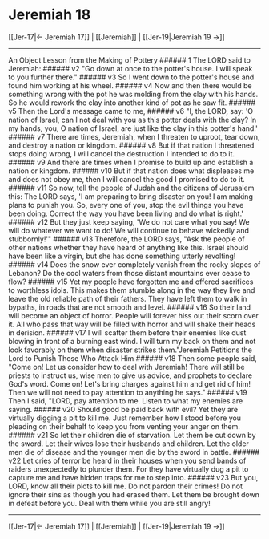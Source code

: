 # Jeremiah 18

[[Jer-17|← Jeremiah 17]] | [[Jeremiah]] | [[Jer-19|Jeremiah 19 →]]
***

An Object Lesson from the Making of Pottery ###### 1 The LORD said to Jeremiah: ###### v2 "Go down at once to the potter's house. I will speak to you further there." ###### v3 So I went down to the potter's house and found him working at his wheel. ###### v4 Now and then there would be something wrong with the pot he was molding from the clay with his hands. So he would rework the clay into another kind of pot as he saw fit. ###### v5 Then the Lord's message came to me, ###### v6 "I, the LORD, say: 'O nation of Israel, can I not deal with you as this potter deals with the clay? In my hands, you, O nation of Israel, are just like the clay in this potter's hand.' ###### v7 There are times, Jeremiah, when I threaten to uproot, tear down, and destroy a nation or kingdom. ###### v8 But if that nation I threatened stops doing wrong, I will cancel the destruction I intended to do to it. ###### v9 And there are times when I promise to build up and establish a nation or kingdom. ###### v10 But if that nation does what displeases me and does not obey me, then I will cancel the good I promised to do to it. ###### v11 So now, tell the people of Judah and the citizens of Jerusalem this: The LORD says, 'I am preparing to bring disaster on you! I am making plans to punish you. So, every one of you, stop the evil things you have been doing. Correct the way you have been living and do what is right.' ###### v12 But they just keep saying, 'We do not care what you say! We will do whatever we want to do! We will continue to behave wickedly and stubbornly!'" ###### v13 Therefore, the LORD says, "Ask the people of other nations whether they have heard of anything like this. Israel should have been like a virgin, but she has done something utterly revolting! ###### v14 Does the snow ever completely vanish from the rocky slopes of Lebanon? Do the cool waters from those distant mountains ever cease to flow? ###### v15 Yet my people have forgotten me and offered sacrifices to worthless idols. This makes them stumble along in the way they live and leave the old reliable path of their fathers. They have left them to walk in bypaths, in roads that are not smooth and level. ###### v16 So their land will become an object of horror. People will forever hiss out their scorn over it. All who pass that way will be filled with horror and will shake their heads in derision. ###### v17 I will scatter them before their enemies like dust blowing in front of a burning east wind. I will turn my back on them and not look favorably on them when disaster strikes them."Jeremiah Petitions the Lord to Punish Those Who Attack Him ###### v18 Then some people said, "Come on! Let us consider how to deal with Jeremiah! There will still be priests to instruct us, wise men to give us advice, and prophets to declare God's word. Come on! Let's bring charges against him and get rid of him! Then we will not need to pay attention to anything he says." ###### v19 Then I said, "LORD, pay attention to me. Listen to what my enemies are saying. ###### v20 Should good be paid back with evil? Yet they are virtually digging a pit to kill me. Just remember how I stood before you pleading on their behalf to keep you from venting your anger on them. ###### v21 So let their children die of starvation. Let them be cut down by the sword. Let their wives lose their husbands and children. Let the older men die of disease and the younger men die by the sword in battle. ###### v22 Let cries of terror be heard in their houses when you send bands of raiders unexpectedly to plunder them. For they have virtually dug a pit to capture me and have hidden traps for me to step into. ###### v23 But you, LORD, know all their plots to kill me. Do not pardon their crimes! Do not ignore their sins as though you had erased them. Let them be brought down in defeat before you. Deal with them while you are still angry!

***
[[Jer-17|← Jeremiah 17]] | [[Jeremiah]] | [[Jer-19|Jeremiah 19 →]]
